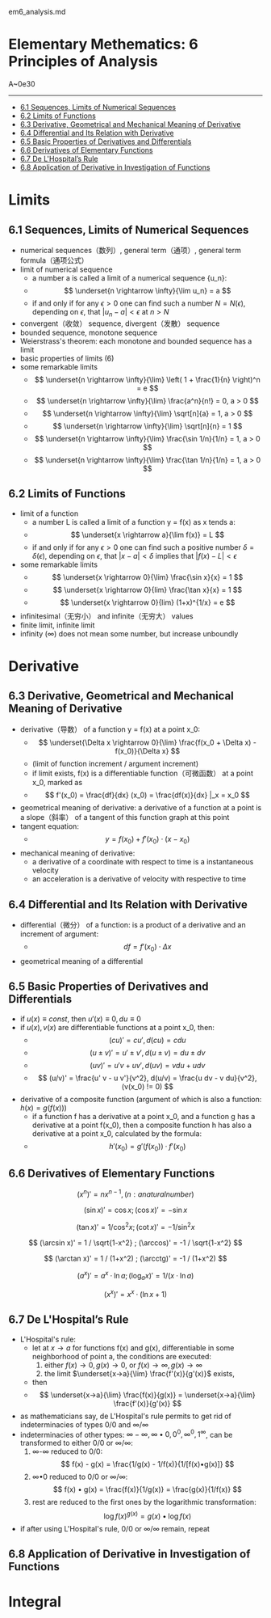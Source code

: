 em6_analysis.md

Elementary Methematics: 6 Principles of Analysis
================================================================================

A~0e30

--------------------------------------------------------------------------------

- [6.1 Sequences, Limits of Numerical Sequences](#61-sequences-limits-of-numerical-sequences)
- [6.2 Limits of Functions](#62-limits-of-functions)
- [6.3 Derivative, Geometrical and Mechanical Meaning of Derivative](#63-derivative-geometrical-and-mechanical-meaning-of-derivative)
- [6.4 Differential and Its Relation with Derivative](#64-differential-and-its-relation-with-derivative)
- [6.5 Basic Properties of Derivatives and Differentials](#65-basic-properties-of-derivatives-and-differentials)
- [6.6 Derivatives of Elementary Functions](#66-derivatives-of-elementary-functions)
- [6.7 De L'Hospital’s Rule](#67-de-lhospitals-rule)
- [6.8 Application of Derivative in Investigation of Functions](#68-application-of-derivative-in-investigation-of-functions)

Limits
================================================================================

6.1 Sequences, Limits of Numerical Sequences
--------------------------------------------------------------------------------

- numerical sequences（数列）, general term（通项）, general term formula（通项公式）
- limit of numerical sequence
  - a number a is called a limit of a numerical sequence {u_n}:
  - $$ \underset{n \rightarrow \infty}{\lim u_n}  = a $$
  - if and only if for any $\epsilon > 0$ one can find such a number $N = N(\epsilon)$, depending on $\epsilon$, that $|u_n - a| < \epsilon$ at $n > N$
- convergent（收敛） sequence, divergent（发散） sequence
- bounded sequence, monotone sequence
- Weierstrass's theorem: each monotone and bounded sequence has a limit
- basic properties of limits (6)
- some remarkable limits
  - $$ \underset{n \rightarrow \infty}{\lim} \left( 1 + \frac{1}{n} \right)^n = e $$
  - $$ \underset{n \rightarrow \infty}{\lim} \frac{a^n}{n!} = 0, a > 0 $$
  - $$ \underset{n \rightarrow \infty}{\lim} \sqrt[n]{a} = 1, a > 0 $$
  - $$ \underset{n \rightarrow \infty}{\lim} \sqrt[n]{n} = 1 $$
  - $$ \underset{n \rightarrow \infty}{\lim} \frac{\sin 1/n}{1/n} = 1, a > 0 $$
  - $$ \underset{n \rightarrow \infty}{\lim} \frac{\tan 1/n}{1/n} = 1, a > 0 $$

6.2 Limits of Functions
--------------------------------------------------------------------------------

- limit of a function
  - a number L is called a limit of a function y = f(x) as x tends a:
  - $$ \underset{x \rightarrow a}{\lim f(x)}  = L $$
  - if and only if for any $\epsilon > 0$ one can find such a positive number $\delta = \delta(\epsilon)$, depending on $\epsilon$, that $|x - a| < \delta$ implies that $|f(x) - L| < \epsilon$
- some remarkable limits
  - $$ \underset{x \rightarrow 0}{\lim} \frac{\sin x}{x} = 1 $$
  - $$ \underset{x \rightarrow 0}{lim} \frac{\tan x}{x} = 1 $$
  - $$ \underset{x \rightarrow 0}{lim} (1+x)^{1/x} = e $$
- infinitesimal（无穷小） and infinite（无穷大） values
- finite limit, infinite limit
- infinity ($\infty$) does not mean some number, but increase unboundly

Derivative
================================================================================

6.3 Derivative, Geometrical and Mechanical Meaning of Derivative
--------------------------------------------------------------------------------

- derivative（导数） of a function y = f(x) at a point x_0:
  - $$ \underset{\Delta x \rightarrow 0}{\lim} \frac{f(x_0 + \Delta x) - f(x_0)}{\Delta x} $$
  - (limit of function increment / argument increment)
  - if limit exists, f(x) is a differentiable function（可微函数） at a point x_0, marked as
  - $$ f'(x_0) = \frac{df}{dx} (x_0) = \frac{df(x)}{dx} |_x = x_0 $$
- geometrical meaning of derivative: a derivative of a function at a point is a slope（斜率） of a tangent of this function graph at this point
- tangent equation:
  - $$ y = f(x_0) + f'(x_0) \cdot (x - x_0) $$
- mechanical meaning of derivative:
  - a derivative of a coordinate with respect to time is a instantaneous velocity
  - an acceleration is a derivative of velocity with respective to time

6.4 Differential and Its Relation with Derivative
--------------------------------------------------------------------------------

- differential（微分） of a function: is a product of a derivative and an increment of argument:
  - $$ df = f'(x_0) \cdot \Delta x $$
- geometrical meaning of a differential

6.5 Basic Properties of Derivatives and Differentials
--------------------------------------------------------------------------------

- if $u(x) ≡ const$, then $u'(x) ≡ 0, du≡ 0$
- if $u(x), v(x)$ are differentiable functions at a point x_0, then:
  - $$ (c u)' = c u', d(c u) = c du $$
  - $$ (u ± v)' = u' ± v', d(u ± v) = du ± dv $$
  - $$ (u v)' = u' v + u v', d(u v) = v du + u dv $$
  - $$ (u/v)' = \frac{u' v - u v'}{v^2}, d(u/v) = \frac{u dv - v du}{v^2}, (v(x_0) != 0) $$
- derivative of a composite function (argument of which is also a function: $h(x) = g(f(x))$)
  - if a function f has a derivative at a point x_0, and a function g has a derivative at a point f(x_0), then a composite function h has also a derivative at a point x_0, calculated by the formula:
  - $$ h'(x_0) = g'(f(x_0)) · f'(x_0) $$

6.6 Derivatives of Elementary Functions
--------------------------------------------------------------------------------

$$ (x^n)' = n x^{n-1}, (n: a natural number) $$

$$ (\sin x)' = \cos x ; (\cos x)' = -\sin x $$

$$ (\tan x)' = 1 / \cos^2 x ; (\cot x)' = -1 / \sin^2 x $$

$$ (\arcsin x)' = 1 / \sqrt{1-x^2} ; (\arccos)' = -1 / \sqrt{1-x^2} $$

$$ (\arctan x)' = 1 / (1+x^2) ; (\arcctg)' = -1 / (1+x^2) $$

$$ (a^x)' = a^x · \ln a ; (\log_a x)' = 1 / (x·\ln a) $$

$$ (x^x)' = x^x · (\ln x + 1) $$

6.7 De L'Hospital’s Rule
--------------------------------------------------------------------------------

- L'Hospital's rule:
  - let at $x → a$ for functions f(x) and g(x), differentiable in some neighborhood of point a, the conditions are executed:
    1. either $f(x) → 0, g(x) → 0$, or $f(x) → ∞, g(x) → ∞$
    2. the limit $\underset{x→a}{\lim} \frac{f'(x)}{g'(x)}$ exists,
  - then
  - $$ \underset{x→a}{\lim} \frac{f(x)}{g(x)} = \underset{x→a}{\lim} \frac{f'(x)}{g'(x)} $$
- as mathematicians say, de L'Hospital's rule permits to get rid of indeterminacies of types 0/0 and ∞/∞
- indeterminacies of other types: $∞-∞, ∞•0, 0^0, ∞^0, 1^∞$, can be transformed to either 0/0 or ∞/∞:
  1. ∞-∞ reduced to 0/0:  
     $$ f(x) - g(x) = \frac{1/g(x) - 1/f(x)}{1/[f(x)•g(x)]} $$
  2. ∞•0 reduced to 0/0 or ∞/∞:  
     $$ f(x) • g(x) = \frac{f(x)}{1/g(x)} = \frac{g(x)}{1/f(x)} $$
  3. rest are reduced to the first ones by the logarithmic transformation:  
     $$ \log f(x)^{g(x)} = g(x) • \log f(x) $$
- if after using L'Hospital's rule, 0/0 or ∞/∞ remain, repeat

6.8 Application of Derivative in Investigation of Functions
--------------------------------------------------------------------------------

Integral
================================================================================